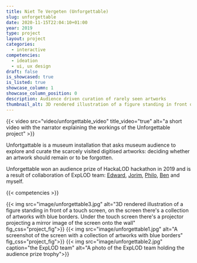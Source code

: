 ```yaml
---
title: Niet Te Vergeten (Unforgettable)
slug: unforgettable
date: 2020-11-15T22:04:10+01:00
year: 2019
type: project
layout: project
categories:
  - interactive
competencies:
  - ideation
  - ui, ux design
draft: false
is_showcased: true
is_listed: true
showcase_column: 1
showcase_column_position: 0
description: Audience driven curation of rarely seen artworks
thumbnail_alt: 3D rendered illustration of a figure standing in front of a touch screen, on the screen there's a collection of artworks with blue borders. Under the touch screen there's a projector projecting a mirror image of the screen onto the wall
---
```


{{< video src="video/unforgettable_video" title_video="true" alt="a short video with the narrator explaining the workings of the Unforgettable project" >}}

Unfortgattable is a museum installation that asks museum audience to explore and curate the scarcely visited digitised artworks: deciding whether an artwork should remain or to be forgotten. 

Unforgettable won an audience prize of HackaLOD hackathon in 2019 and is a result of collaboration of ExpLOD team: [Edward](https://twitter.com/anderson_edw), [Jorim](https://jtheuns.com/), [Philo](https://phivk.com/), [Ben](https://ben.companjen.name/) and myself.

{{< competencies >}}

{{< img src="image/unforgettable3.jpg" alt="3D rendered illustration of a figure standing in front of a touch screen, on the screen there's a collection of artworks with blue borders. Under the touch screen there's a projector projecting a mirror image of the screen onto the wall" fig_css="project_fig">}}
{{< img src="image/unforgettable1.jpg" alt="A screenshot of the screen with a collection of artworks with blue borders" fig_css="project_fig">}}
{{< img src="image/unforgettable2.jpg" caption="the ExpLOD team" alt="A photo of the ExpLOD team holding the audience prize trophy">}}
